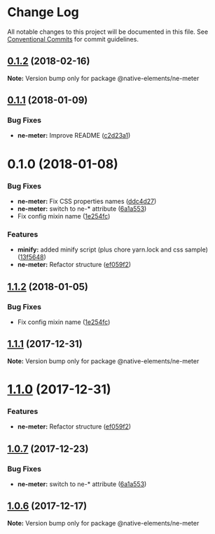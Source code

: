 # Change Log

All notable changes to this project will be documented in this file.
See [Conventional Commits](https://conventionalcommits.org) for commit guidelines.

<a name="0.1.2"></a>
## [0.1.2](https://github.com/equinusocio/native-elements/tree/master/elements/ne-meter/compare/@native-elements/ne-meter@0.1.1...@native-elements/ne-meter@0.1.2) (2018-02-16)




**Note:** Version bump only for package @native-elements/ne-meter

<a name="0.1.1"></a>
## [0.1.1](https://github.com/equinusocio/native-elements/tree/master/elements/ne-meter/compare/@native-elements/ne-meter@0.1.0...@native-elements/ne-meter@0.1.1) (2018-01-09)


### Bug Fixes

* **ne-meter:** Improve README ([c2d23a1](https://github.com/equinusocio/native-elements/tree/master/elements/ne-meter/commit/c2d23a1))




<a name="0.1.0"></a>
# 0.1.0 (2018-01-08)


### Bug Fixes

* **ne-meter:** Fix CSS properties names ([ddc4d27](https://github.com/equinusocio/native-elements/tree/master/elements/ne-meter/commit/ddc4d27))
* **ne-meter:** switch to ne-* attribute ([6a1a553](https://github.com/equinusocio/native-elements/tree/master/elements/ne-meter/commit/6a1a553))
* Fix config mixin name ([1e254fc](https://github.com/equinusocio/native-elements/tree/master/elements/ne-meter/commit/1e254fc))


### Features

* **minify:** added minify script (plus chore yarn.lock and css sample) ([13f5648](https://github.com/equinusocio/native-elements/tree/master/elements/ne-meter/commit/13f5648))
* **ne-meter:** Refactor structure ([ef059f2](https://github.com/equinusocio/native-elements/tree/master/elements/ne-meter/commit/ef059f2))




<a name="1.1.2"></a>
## [1.1.2](https://github.com/equinusocio/native-elements/tree/master/elements/ne-meter/compare/@native-elements/ne-meter@1.1.1...@native-elements/ne-meter@1.1.2) (2018-01-05)


### Bug Fixes

* Fix config mixin name ([1e254fc](https://github.com/equinusocio/native-elements/tree/master/elements/ne-meter/commit/1e254fc))




<a name="1.1.1"></a>
## [1.1.1](https://github.com/equinusocio/native-elements/tree/master/elements/ne-meter/compare/@native-elements/ne-meter@1.1.0...@native-elements/ne-meter@1.1.1) (2017-12-31)




**Note:** Version bump only for package @native-elements/ne-meter

<a name="1.1.0"></a>
# [1.1.0](https://github.com/equinusocio/native-elements/tree/master/elements/ne-meter/compare/@native-elements/ne-meter@1.0.7...@native-elements/ne-meter@1.1.0) (2017-12-31)


### Features

* **ne-meter:** Refactor structure ([ef059f2](https://github.com/equinusocio/native-elements/tree/master/elements/ne-meter/commit/ef059f2))




<a name="1.0.7"></a>
## [1.0.7](https://github.com/equinusocio/native-elements/tree/master/elements/ne-meter/compare/@native-elements/ne-meter@1.0.6...@native-elements/ne-meter@1.0.7) (2017-12-23)


### Bug Fixes

* **ne-meter:** switch to ne-* attribute ([6a1a553](https://github.com/equinusocio/native-elements/tree/master/elements/ne-meter/commit/6a1a553))




<a name="1.0.6"></a>
## [1.0.6](https://github.com/equinusocio/native-elements/tree/master/elements/ne-meter/compare/@native-elements/ne-meter@1.0.4...@native-elements/ne-meter@1.0.6) (2017-12-17)




**Note:** Version bump only for package @native-elements/ne-meter
